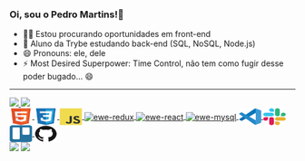 ### Oi, sou o Pedro Martins!👋

- 👨‍💻 Estou procurando oportunidades em front-end 
- 📖 Aluno da Trybe estudando back-end (SQL, NoSQL, Node.js)
- 😄 Pronouns: ele, dele
- ⚡ Most Desired Superpower: Time Control, não tem como fugir desse poder bugado... 😄
<hr>
<div>
  <link rel="stylesheet" href="https://cdn.jsdelivr.net/gh/devicons/devicon@v2.13.0/devicon.min.css">
  <a href="https://github.com/martinsph">
  <img height="160em" src="https://github-readme-stats.vercel.app/api?username=martinsph&show_icons=true&theme=tokyonight&include_all_commits=true&count_private=true"/>
  <img height="160em" src="https://github-readme-stats.vercel.app/api/top-langs/?username=martinsph&layout=compact&langs_count=7&theme=tokyonight"/>
</div>
  <div>
    <i class="devicon-html5-plain colored"></i>
    <img align="center" alt="ewe-HTML" height="30" width="40" src="https://raw.githubusercontent.com/devicons/devicon/master/icons/html5/html5-original.svg">
    <img align="center" alt="ewe-CSS" height="30" width="40" src="https://raw.githubusercontent.com/devicons/devicon/master/icons/css3/css3-original.svg">
    <img align="center" alt="ewe-Js" height="30" width="40" src="https://raw.githubusercontent.com/devicons/devicon/master/icons/javascript/javascript-original.svg">
    <img align="center" alt="ewe-redux" height="40" width="50" src="https://cdn.jsdelivr.net/gh/devicons/devicon/icons/redux/redux-original.svg">
    <img align="center" alt="ewe-react" height="40" width="50" src="https://cdn.jsdelivr.net/gh/devicons/devicon/icons/react/react-original-wordmark.svg">
    <img align="center" alt="ewe-mysql" height="50" width="60" src="https://cdn.jsdelivr.net/gh/devicons/devicon/icons/mysql/mysql-original-wordmark.svg">
    <img align="center" alt="ewe-VScode" height="30" width="40" src="https://raw.githubusercontent.com/devicons/devicon/master/icons/vscode/vscode-original.svg">
    <img align="center" alt="ewe-Slack" height="30" width="40" src="https://raw.githubusercontent.com/devicons/devicon/master/icons/slack/slack-original.svg">
    <img align="center" alt="ewe-Trello" height="30" width="40" src="https://raw.githubusercontent.com/devicons/devicon/master/icons/trello/trello-plain.svg">
    <img align="center" alt="ewe-GitHub" height="30" width="40" src="https://raw.githubusercontent.com/devicons/devicon/master/icons/github/github-original.svg">
  </div>
</a>
<div>
  <a href="https://www.linkedin.com/in/pedrohmmartins2021"><img src="https://img.shields.io/badge/-LinkedIn-%230077B5?style=for-the-badge&logo=linkedin&logoColor=white" target="_blank"></a>
    <a href="mailto:ph.mmartins@gmail.com"><img src="https://img.shields.io/badge/-Gmail-%23333?style=for-the-badge&logo=gmail&logoColor=white" target="_blank"></a>
</div>
